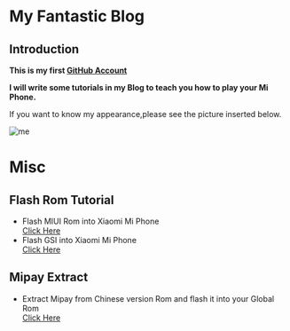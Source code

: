 
# My Fantastic Blog
## Introduction
**This is my first [GitHub Account](https://github.com/jallenlau/jallenlau.github.io)**

**I will write some tutorials in my Blog to teach you how to play your Mi Phone.**

If you want to know my appearance,please see the picture inserted below.

![me](https://m.360buyimg.com/pop/jfs/t24772/84/231192659/11305/7193ec76/5b696af0Ne501395b.jpg)
# Misc
## Flash Rom Tutorial
- Flash MIUI Rom into Xiaomi Mi Phone  
[Click Here](https://github.com/jallenlau/jallenlau.github.io/blob/master/FlashRom.md)
- Flash GSI into Xiaomi Mi Phone  
[Click Here](https://github.com/jallenlau/jallenlau.github.io/blob/master/XiaomiMiPhoneFlashGSI.md)  

## Mipay Extract
- Extract Mipay from Chinese version Rom and flash it into your Global Rom  
[Click Here](https://github.com/jallenlau/jallenlau.github.io/blob/master/Mipay-extract.md)
